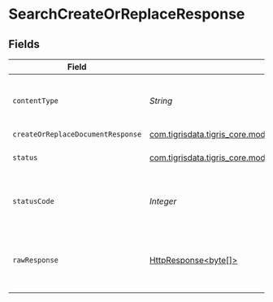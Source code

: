 # SearchCreateOrReplaceResponse


## Fields

| Field                                                                                                                              | Type                                                                                                                               | Required                                                                                                                           | Description                                                                                                                        |
| ---------------------------------------------------------------------------------------------------------------------------------- | ---------------------------------------------------------------------------------------------------------------------------------- | ---------------------------------------------------------------------------------------------------------------------------------- | ---------------------------------------------------------------------------------------------------------------------------------- |
| `contentType`                                                                                                                      | *String*                                                                                                                           | :heavy_check_mark:                                                                                                                 | HTTP response content type for this operation                                                                                      |
| `createOrReplaceDocumentResponse`                                                                                                  | [com.tigrisdata.tigris_core.models.shared.CreateOrReplaceDocumentResponse](../../models/shared/CreateOrReplaceDocumentResponse.md) | :heavy_minus_sign:                                                                                                                 | OK                                                                                                                                 |
| `status`                                                                                                                           | [com.tigrisdata.tigris_core.models.shared.Status](../../models/shared/Status.md)                                                   | :heavy_minus_sign:                                                                                                                 | Default error response                                                                                                             |
| `statusCode`                                                                                                                       | *Integer*                                                                                                                          | :heavy_check_mark:                                                                                                                 | HTTP response status code for this operation                                                                                       |
| `rawResponse`                                                                                                                      | [HttpResponse<byte[]>](https://docs.oracle.com/en/java/javase/11/docs/api/java.net.http/java/net/http/HttpResponse.html)           | :heavy_minus_sign:                                                                                                                 | Raw HTTP response; suitable for custom response parsing                                                                            |